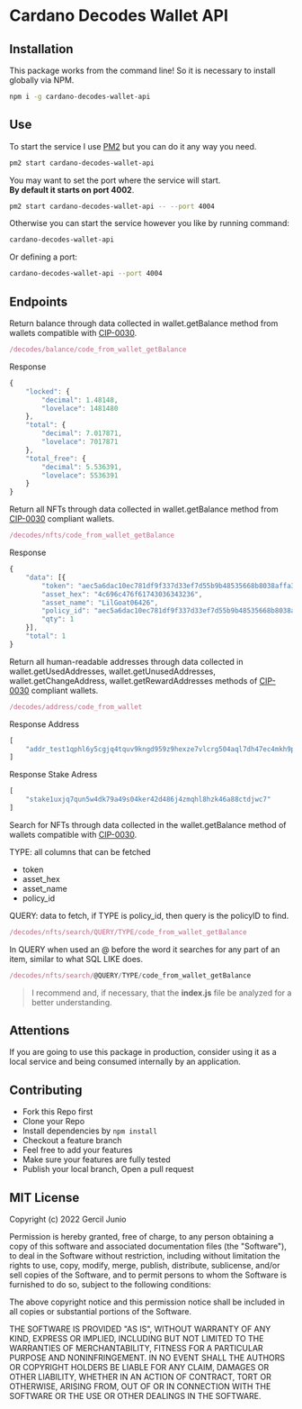 # Cardano Decodes Wallet API

## Installation

This package works from the command line! So it is necessary to install globally via NPM.

```bash
npm i -g cardano-decodes-wallet-api
```

## Use

To start the service I use [PM2](https://github.com/Unitech/pm2) but you can do it any way you need.

```bash
pm2 start cardano-decodes-wallet-api
```

You may want to set the port where the service will start.  
**By default it starts on port 4002**.

```bash
pm2 start cardano-decodes-wallet-api -- --port 4004
```

Otherwise you can start the service however you like by running command:

```bash
cardano-decodes-wallet-api
```

Or defining a port:
```bash
cardano-decodes-wallet-api --port 4004
```

## Endpoints

Return balance through data collected in wallet.getBalance method from wallets compatible with [CIP-0030](https://github.com/cardano-foundation/CIPs/tree/master/CIP-0030).

```js
/decodes/balance/code_from_wallet_getBalance
```

Response

```js
{
    "locked": {
        "decimal": 1.48148,
        "lovelace": 1481480
    },
    "total": {
        "decimal": 7.017871,
        "lovelace": 7017871
    },
    "total_free": {
        "decimal": 5.536391,
        "lovelace": 5536391
    }
}
```

Return all NFTs through data collected in wallet.getBalance method from [CIP-0030](https://github.com/cardano-foundation/CIPs/tree/master/CIP-0030) compliant wallets.

```js
/decodes/nfts/code_from_wallet_getBalance
```

Response

```js
{
    "data": [{
        "token": "aec5a6dac10ec781df9f337d33ef7d55b9b48535668b8038affa326c4c696c476f61743036343236",
        "asset_hex": "4c696c476f61743036343236",
        "asset_name": "LilGoat06426",
        "policy_id": "aec5a6dac10ec781df9f337d33ef7d55b9b48535668b8038affa326c",
        "qty": 1
    }],
    "total": 1
}
```

Return all human-readable addresses through data collected in wallet.getUsedAddresses, wallet.getUnusedAddresses, wallet.getChangeAddress, wallet.getRewardAddresses methods of [CIP-0030](https://github.com/cardano-foundation/CIPs/tree/master/CIP-0030) compliant wallets.

```js
/decodes/address/code_from_wallet
```

Response Address

```js
[
    "addr_test1qphl6y5cgjq4tquv9kngd959z9hexze7vlcrg504aql7dh47ec4mkh9pe4f33rhgtp7twaufavmza8ju7dwl9y5zm3yq28cxvn"
]
```

Response Stake Adress

```js
[
    "stake1uxjq7qun5w4dk79a49s04ker42d486j4zmqhl8hzk46a88ctdjwc7"
]
```

Search for NFTs through data collected in the wallet.getBalance method of wallets compatible with [CIP-0030](https://github.com/cardano-foundation/CIPs/tree/master/CIP-0030).

TYPE: all columns that can be fetched
 - token
 - asset_hex
 - asset_name
 - policy_id

QUERY: data to fetch, if TYPE is policy_id, then query is the policyID to find.

```js
/decodes/nfts/search/QUERY/TYPE/code_from_wallet_getBalance
```

In QUERY when used an @ before the word it searches for any part of an item, similar to what SQL LIKE does.

```js
/decodes/nfts/search/@QUERY/TYPE/code_from_wallet_getBalance
```

> I recommend and, if necessary, that the **index.js** file be analyzed for a better understanding.

## Attentions

If you are going to use this package in production, consider using it as a local service and being consumed internally by an application.

## Contributing

- Fork this Repo first
- Clone your Repo
- Install dependencies by `npm install`
- Checkout a feature branch
- Feel free to add your features
- Make sure your features are fully tested
- Publish your local branch, Open a pull request

## MIT License

Copyright (c) 2022 Gercil Junio

Permission is hereby granted, free of charge, to any person obtaining a copy
of this software and associated documentation files (the "Software"), to deal
in the Software without restriction, including without limitation the rights
to use, copy, modify, merge, publish, distribute, sublicense, and/or sell
copies of the Software, and to permit persons to whom the Software is
furnished to do so, subject to the following conditions:

The above copyright notice and this permission notice shall be included in all
copies or substantial portions of the Software.

THE SOFTWARE IS PROVIDED "AS IS", WITHOUT WARRANTY OF ANY KIND, EXPRESS OR
IMPLIED, INCLUDING BUT NOT LIMITED TO THE WARRANTIES OF MERCHANTABILITY,
FITNESS FOR A PARTICULAR PURPOSE AND NONINFRINGEMENT. IN NO EVENT SHALL THE
AUTHORS OR COPYRIGHT HOLDERS BE LIABLE FOR ANY CLAIM, DAMAGES OR OTHER
LIABILITY, WHETHER IN AN ACTION OF CONTRACT, TORT OR OTHERWISE, ARISING FROM,
OUT OF OR IN CONNECTION WITH THE SOFTWARE OR THE USE OR OTHER DEALINGS IN THE
SOFTWARE.